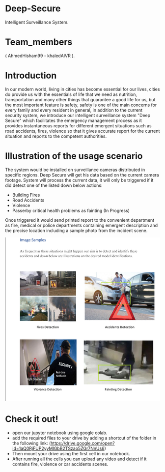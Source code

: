 # Deep-Secure
Intelligent Surveillance System.
# Team_members
( AhmedHisham99 - khaledAIVR ).
# Introduction 
In our modern world, living in cities has become essential for our lives, cities do provide
us with the essentials of life that we need as nutrition, transportation and many other
things that guarantee a good life for us, but the most important feature is safety, safety is
one of the main concerns for every family and every resident in general, in addition to
the current security system, we introduce our intelligent surveillance system "Deep
Secure" which facilitates the emergency management process as it provides
instantaneous reports for different emergent situations such as road accidents, fires,
violence so that it gives accurate report for the current situation and reports to the
competent authorities.

# Illustration of the usage scenario
The system would be installed on surveillance cameras distributed in specific regions.
Deep Secure will get his data based on the current camera footage.
System will process the current data, it will only be triggered if it did detect one of the
listed down below actions:
- Building Fires
- Road Accidents
- Violence
- Passerby critical health problems as fainting (In Progress)

Once triggered it would send printed report to the convenient department as fire,
medical or police departments containing emergent description and the precise
location including a sample photo from the incident scene.

![](https://github.com/khaledAIVR/Deep-Secure/blob/master/Examples.png)

# Check it out!
- open our jupyter notebook using google colab.
- add the required files to your drive by adding a shortcut of the folder in the following link:
(https://drive.google.com/open?id=1aQ0RjFUP2yyMIGbB2TSzao5ZGr7NnUs6)
- Then mount your drive using the first cell in our notebook.
- After running all the cells you can upload any video and detect if it contains fire, violence or car accidents scenes.




